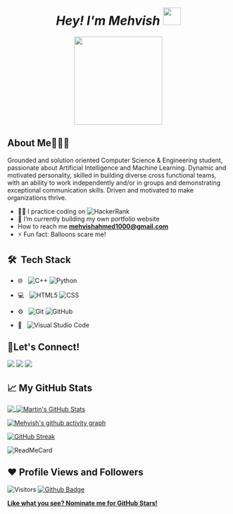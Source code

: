 <h1 align="center"><i>Hey! I'm Mehvish </i><img src="https://raw.githubusercontent.com/aemmadi/aemmadi/master/wave.gif" width="40px"></h1> 

<p align="center"> <img src="https://octodex.github.com/images/daftpunktocat-guy.gif" height="200px" width="200px"></p>

## About Me👩‍🎓👋

Grounded and solution oriented Computer Science & Engineering student, passionate about Artificial Intelligence and Machine Learning. Dynamic and motivated personality, skilled in building diverse cross functional teams, with an ability to work independently and/or in groups and demonstrating exceptional communication skills. Driven and motivated to make organizations thrive.

- 👩‍💻 I practice coding on ![HackerRank](https://img.shields.io/badge/-Hackerrank-2EC866?style=for-the-badge&logo=HackerRank&logoColor=white)
- 🌱 I’m currently building my own portfolio website
- How to reach me **mehvishahmed1000@gmail.com**
- ⚡ Fun fact: Balloons scare me!

## 🛠 &nbsp;Tech Stack

- 🌐 &nbsp;
![C++](https://img.shields.io/badge/-C++-333333?style=flat&logo=C%2B%2B&logoColor=00599C)
![Python](https://img.shields.io/badge/-Python-333333?style=flat&logo=python)

- 💻 &nbsp;
![HTML5](https://img.shields.io/badge/-HTML5-333333?style=flat&logo=HTML5)
![CSS](https://img.shields.io/badge/-CSS-333333?style=flat&logo=CSS3&logoColor=1572B6)

- ⚙️ &nbsp;
  ![Git](https://img.shields.io/badge/-Git-333333?style=flat&logo=git)
  ![GitHub](https://img.shields.io/badge/-GitHub-333333?style=flat&logo=github)
  
- 🔧 &nbsp;
  ![Visual Studio Code](https://img.shields.io/badge/-Visual%20Studio%20Code-333333?style=flat&logo=visual-studio-code&logoColor=007ACC)
  
## 📱Let's Connect!
  <a href="https://www.linkedin.com/in/mehvish-a-67bb87120"><img src="https://img.icons8.com/fluent/48/000000/linkedin.png"/></a>
  <a href="https://www.instagram.com/mehvish__ahmed/"><img src="https://img.icons8.com/fluent/48/000000/instagram-new.png"></a>
  <a href="https://twitter.com/mvsh_ahmd?s=09"><img src="https://img.icons8.com/fluent/48/000000/twitter.png"></a>
  
## &#x1f4c8; My GitHub Stats

<a href="https://github.com/mehvishahmed/mehvishahmed">
  <img align="center" src="https://github-readme-stats.vercel.app/api/top-langs/?username=mehvishahmed&hide=java,html&title_color=ffffff&text_color=c9cacc&icon_color=2bbc8a&bg_color=1d1f21" />
</a>

<a href="https://github.com/mehvishahmed/mehvishahmed" align="right">
  <img align="center" src="https://github-readme-stats.vercel.app/api/?username=mehvishahmed&theme=prussian&show_icons=true&count_private=true" alt="Martin's GitHub Stats" />
</a>

  [![Mehvish's github activity graph](https://activity-graph.herokuapp.com/graph?username=mehvishahmed&theme=xcode)](https://git.io/mehvishahmed)
    
  [![GitHub Streak](http://github-readme-streak-stats.herokuapp.com?user=mehvishahmed&theme=prussian&hide_border=true)](https://git.io/streak-stats)
  
  ![ReadMeCard](https://github-readme-stats.vercel.app/api/pin/?username=mehvishahmed&repo=mehvishahmed)
  
## ❤️ Profile Views and Followers
  ![Visitors](https://visitor-badge.laobi.icu/badge?page_id=mehvishahmed.mehvishahmed)
  <a href="https://github.com/mehvishahmed?tab=followers"><img src="https://img.shields.io/github/followers/mehvishahmed?label=Followers&style=social" alt="Github Badge"></a>
  
  [**Like what you see? Nominate me for GitHub Stars!**](https://stars.github.com/nominate/)
